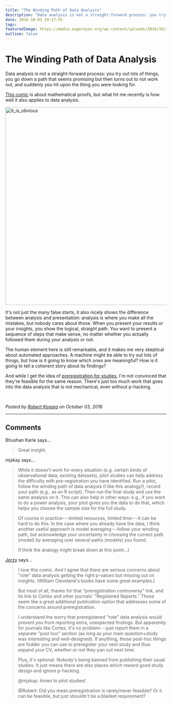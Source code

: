 ```yaml
---
title: "The Winding Path of Data Analysis"
description: "Data analysis is not a straight-forward process: you try out lots of things, you go down a path that seems promising but then turns out to not work out, and suddenly you hit upon the thing you were looking for."
date: 2016-10-03 19:17:55
tags: 
featuredImage: https://media.eagereyes.org/wp-content/uploads/2016/10/it_is_obvious.png
outline: false
---
```


# The Winding Path of Data Analysis

Data analysis is not a straight-forward process: you try out lots of things, you go down a path that seems promising but then turns out to not work out, and suddenly you hit upon the thing you were looking for.

<a href="http://abstrusegoose.com/230">This comic</a> is about mathematical proofs, but what hit me recently is how well it also applies to data analysis.

<img class="aligncenter size-full wp-image-9683" src="https://media.eagereyes.org/wp-content/uploads/2016/10/it_is_obvious.png" alt="it_is_obvious" width="744" height="616" />

It's not just the many false starts, it also nicely shows the difference between analysis and presentation: analysis is where you make all the mistakes, but nobody cares about those. When you present your results or your insights, you show the logical, straight path. You want to present a sequence of steps that make sense, no matter whether you actually followed them during your analysis or not.

The human element here is still remarkable, and it makes me very skeptical about automated approaches. A machine might be able to try out lots of things, but how is it going to know which ones are meaningful? How is it going to tell a coherent story about its findings?

And while I get the idea of <a href="http://www.bitss.org/2014/06/13/preregistration-controversy/">preregistration for studies</a>, I'm not convinced that they're feasible for the same reason. There's just too much work that goes into the data analysis that is not mechanical, even without p-hacking.

&nbsp;


_Posted by <a href="/about">Robert Kosara</a> on October 03, 2016_


<aside class="comments">

---
## Comments

Bhushan Karle says…
>	Great insight.

mjskay says…
>	While it doesn't work for every situation (e.g. certain kinds of observational data, existing datasets), pilot studies can help address the difficulty with pre-registration you have identified. Run a pilot, follow the winding path of data analysis (I like this analogy!), record your path (e.g., as an R script). Then run the final study and use the same analysis on it. This can also help in other ways: e.g., if you want to do a power analysis, your pilot gives you the data to do that, which helps you choose the sample size for the full study.
>	
>	Of course in practice---limited resources, limited time---it can be hard to do this. In the case where you already have the data, I think another useful approach is model averaging---follow your winding path, but acknowledge your uncertainty in choosing the correct path (model) by averaging over several paths (models) you found.
>	
>	(I think the analogy might break down at this point...)

<a href="http://civilstatistician.wordpress.com/" rel="nofollow noopener" target="_blank">Jerzy</a> says…
>	I love this comic. And I agree that there are serious concerns about "rote" data analysis getting the right p-values but missing out on insights. (William Cleveland's books have some great examples.)
>	
>	But most of all, thanks for that "preregistration controversy" link, and its link to Cortex and other journals' "Registered Reports." These seem like a great additional publication option that addresses some of the concerns around preregistration.
>	
>	I understand the worry that preregistered "rote" data analysis would prevent you from reporting extra, unexpected findings. But apparently for journals like Cortex, it's no problem---just report them in a separate "post hoc" section (as long as your main question+study was interesting and well-designed). If anything, those post-hoc things are fodder you can use to preregister your next study and thus expand your CV, *whether or not* they pan out next time.
>	
>	Plus, it's optional. Nobody's being banned from publishing their usual studies. It just means there are *also* places which reward good study design and ignore p-hacking.
>	
>	@mjskay: Amen to pilot studies!
>	
>	@Robert: Did you mean preregistration is rarely/never feasible? Or it can be feasible, but just shouldn't be a blanket requirement?

</aside>

